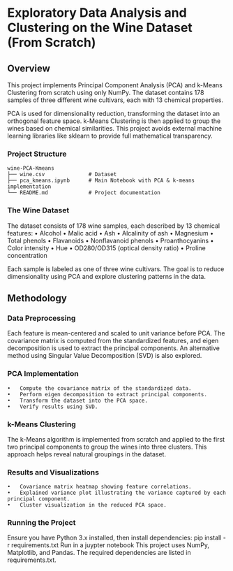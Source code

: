 # Exploratory Data Analysis and Clustering on the Wine Dataset (From Scratch)

## Overview

This project implements Principal Component Analysis (PCA) and k-Means Clustering from scratch using only NumPy. The dataset contains 178 samples of three different wine cultivars, each with 13 chemical properties.

PCA is used for dimensionality reduction, transforming the dataset into an orthogonal feature space. k-Means Clustering is then applied to group the wines based on chemical similarities. This project avoids external machine learning libraries like sklearn to provide full mathematical transparency.

### Project Structure

```
wine-PCA-Kmeans
├── wine.csv              # Dataset
├── pca_kmeans.ipynb      # Main Notebook with PCA & k-means implementation
└── README.md             # Project documentation
```

### The Wine Dataset

The dataset consists of 178 wine samples, each described by 13 chemical features:
	•	Alcohol
	•	Malic acid
	•	Ash
	•	Alcalinity of ash
	•	Magnesium
	•	Total phenols
	•	Flavanoids
	•	Nonflavanoid phenols
	•	Proanthocyanins
	•	Color intensity
	•	Hue
	•	OD280/OD315 (optical density ratio)
	•	Proline concentration

Each sample is labeled as one of three wine cultivars. The goal is to reduce dimensionality using PCA and explore clustering patterns in the data.

## Methodology

### Data Preprocessing

Each feature is mean-centered and scaled to unit variance before PCA. The covariance matrix is computed from the standardized features, and eigen decomposition is used to extract the principal components. An alternative method using Singular Value Decomposition (SVD) is also explored.

### PCA Implementation
	•	Compute the covariance matrix of the standardized data.
	•	Perform eigen decomposition to extract principal components.
	•	Transform the dataset into the PCA space.
	•	Verify results using SVD.

### k-Means Clustering

The k-Means algorithm is implemented from scratch and applied to the first two principal components to group the wines into three clusters. This approach helps reveal natural groupings in the dataset.

### Results and Visualizations
	•	Covariance matrix heatmap showing feature correlations.
	•	Explained variance plot illustrating the variance captured by each principal component.
	•	Cluster visualization in the reduced PCA space.

### Running the Project

Ensure you have Python 3.x installed, then install dependencies:
pip install -r requirements.txt
Run in a juypter notebook
This project uses NumPy, Matplotlib, and Pandas. The required dependencies are listed in requirements.txt.
